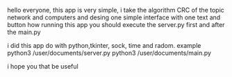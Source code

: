 hello everyone, this app is very simple, i take the algorithm CRC of the topic network and computers and desing one simple interface with one text and button
how running this app
you should execute the server.py first and after the main.py

i did this app do with python,tkinter, sock, time and radom.
example
python3 /user/documents/server.py
python3 /user/documents/main.py

i hope you that be useful
